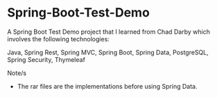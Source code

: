 # Spring-Boot-Test-Demo
A Spring Boot Test Demo project that I learned from Chad Darby which involves the following technologies:

Java, Spring Rest, Spring MVC, Spring Boot, Spring Data, PostgreSQL, Spring Security, Thymeleaf

Note/s
- The rar files are the implementations before using Spring Data.
